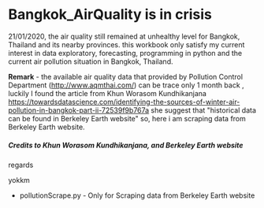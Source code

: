 # Bangkok_AirQuality is in crisis

21/01/2020, the air quality still remained at unhealthy level for Bangkok, Thailand and its nearby provinces.
this workbook only satisfy my current interest in data exploratory, forecasting, programming in python 
and the current air pollution situation in Bangkok, Thailand. 

**Remark** - the available air quality data that provided by Pollution Control Department (http://www.aqmthai.com/) can be trace only 1 month back , luckily I found the article from Khun Worasom Kundhikanjana
https://towardsdatascience.com/identifying-the-sources-of-winter-air-pollution-in-bangkok-part-ii-72539f9b767a
she suggest that "historical data can be found in Berkeley Earth website" so, here i am scraping data from Berkeley Earth website.

##### Credits to Khun Worasom Kundhikanjana, and Berkeley Earth website

regards

yokkm


* pollutionScrape.py - Only for Scraping data from Berkeley Earth website 
